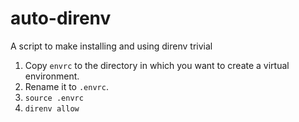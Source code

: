 # auto-direnv
A script to make installing and using direnv trivial

1) Copy `envrc` to the directory in which you want to create a virtual
environment. 
1) Rename it to `.envrc`. 
1) `source .envrc`
1) `direnv allow`
